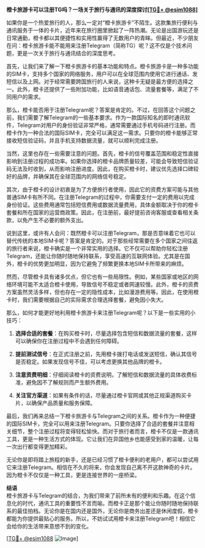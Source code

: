 **橙卡旅游卡可以注册TG吗？一场关于旅行与通讯的深度探讨[[TG💪+ @esim1088](https://t.me/s/esim1088)]**

如果你是一个热爱旅行的人，那么一定对“橙卡旅游卡”不陌生。这款集旅行便利与通讯服务于一体的卡片，近年来在旅行圈里掀起了一阵热潮。无论是出国游玩还是日常通勤，橙卡都以其便捷性和实用性赢得了无数用户的青睐。但最近，不少朋友在问：橙卡旅游卡能不能用来注册Telegram（简称TG）呢？这不仅是个技术问题，更是一次关于旅行与通讯结合的深度思考。

首先，让我们来了解一下橙卡旅游卡的基本功能和特点。橙卡旅游卡是一种多功能的SIM卡，支持多个国家的网络服务，用户可以在全球范围内使用它进行通话、发短信以及上网。对于经常需要跨国旅行的人来说，这种卡无疑是最方便的选择之一。此外，橙卡还提供了一些附加功能，比如语音通话包、流量套餐等，满足了不同用户的需求。

那么，橙卡能否用于注册Telegram呢？答案是肯定的。不过，在回答这个问题之前，我们需要了解Telegram的一些基本要求。作为一款国际知名的即时通讯软件，Telegram对用户的身份验证非常严格，通常需要通过手机号码进行注册。而橙卡作为一种合法的国际SIM卡，完全可以满足这一需求。只要你的橙卡能够正常接收短信验证码，并且手机支持数据流量，就可以顺利完成注册。

当然，这里也存在一些需要注意的问题。首先，橙卡的信号覆盖范围和稳定性直接影响到注册过程的成功率。如果你选择的橙卡品牌质量较差，可能会导致短信验证码无法及时收到，从而影响注册进度。因此，在购买橙卡时，建议优先选择口碑较好的品牌，并确保其在全球范围内的网络信号稳定。

其次，由于橙卡的设计初衷是为了方便旅行者使用，因此它的资费方案可能与其他普通SIM卡有所不同。在注册Telegram的过程中，你需要支付一定的费用以完成身份验证。这些费用通常包括短信费用或数据流量费用，具体金额取决于你的橙卡套餐和所在国家的运营商政策。因此，在注册前，最好提前咨询客服或查看相关条款，以免产生不必要的额外支出。

说到这里，或许有人会问：既然橙卡可以注册Telegram，那是否意味着它也可以替代传统的本地SIM卡呢？答案是肯定的。对于那些经常需要在多个国家之间往返的旅行者来说，橙卡确实是一个非常实用的选择。它不仅可以帮助你轻松注册Telegram，还能让你随时随地保持联系，享受高速的互联网体验。尤其是在国外，橙卡的优势更加明显，因为它避免了频繁更换本地SIM卡所带来的麻烦。

然而，尽管橙卡具有诸多优点，但它也有一些局限性。例如，某些国家或地区的网络环境可能不太适合橙卡使用，导致信号不稳定或者网速较慢。此外，橙卡的资费方案虽然灵活多样，但也存在一定的隐性成本，比如漫游费用等。因此，在使用橙卡时，我们需要根据自己的实际需求合理选择套餐，避免因小失大。

那么，如何才能更好地利用橙卡旅游卡来注册Telegram呢？以下是一些实用的小技巧：

1. **选择合适的套餐**：在购买橙卡时，尽量选择包含短信和数据流量的套餐，这样可以确保你在注册过程中不会遇到任何障碍。
   
2. **提前测试信号**：在正式注册之前，先用橙卡拨打电话或发送短信，确认其信号是否稳定。如果发现信号不佳，可以考虑更换其他品牌的橙卡。
   
3. **注意资费明细**：仔细阅读橙卡的资费说明，了解短信和数据流量的具体收费标准，避免因不了解规则而产生额外费用。
   
4. **关注官方渠道**：如果有条件的话，尽量通过橙卡官网或其他正规渠道购买卡片，以确保产品质量和服务保障。

最后，我们再来总结一下橙卡旅游卡与Telegram之间的关系。橙卡作为一种便捷的国际SIM卡，完全可以用来注册Telegram。只要你选择了合适的套餐并注意相关细节，整个注册过程将变得轻松愉快。而对于旅行者而言，橙卡不仅是一款通讯工具，更是一种生活方式的体现。它让我们在异国他乡也能感受到家的温暖，让每一次出行都变得更加精彩。

无论你是即将踏上旅程的新手，还是已经习惯了橙卡便利的老用户，都可以尝试用它来注册Telegram。相信在不久的将来，你会发现自己离不开这款神奇的卡片。因为橙卡不仅仅是一种工具，更是连接世界的一座桥梁。

**结语**  
橙卡旅游卡与Telegram的结合，为我们带来了前所未有的便利和乐趣。在这个信息化的时代，通讯工具的重要性不言而喻。而橙卡正是那个能让你随时随地保持联系的最佳拍档。无论你是在国内还是国外，无论你是商务出差还是休闲度假，橙卡都能为你提供最贴心的服务。所以，不妨试试用橙卡来注册Telegram吧！相信它会给你的生活带来意想不到的变化。

[[TG💪+ @esim1088](https://t.me/s/esim1088) ![Image](https://i.postimg.cc/4NQfJmqS/Snipaste-2025-05-13-00-14-12.png)]